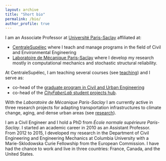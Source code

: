 ```yaml
---
layout: archive
title: "Short bio"
permalink: /bio/
author_profile: true
---
```


<!--- For preview: ctrl+shift+m -->

I am an Associate Professor at <a href="https://www.universite-paris-saclay.fr/en" target="_blank">Université Paris-Saclay</a> affiliated at:
* <a href="https://www.centralesupelec.fr/en" target="_blank">CentraleSupélec</a> where I teach and manage programs in the field of Civil and Environmental Engineering
* <a href="https://lmps.ens-paris-saclay.fr" target="_blank">Laboratoire de Mécanique Paris-Saclay</a> where I develop my research mostly in computational mechanics and stochastic structural reliability.

At CentraleSupélec, I am teaching several courses (see [teaching](https://jehelp.github.io/teaching/)) and I serve as:
* co-head of the <a href="https://mention-sic.blogspot.fr/p/presentation.html" target="_blank">graduate program in Civil and Urban Engineering</a>
* co-head of the <a href="https://cityfaberlab.blogspot.com/" target="_blank">*CityFaberLab* student projects hub</a>.

With the *Laboratoire de Mécanique Paris-Saclay* I am currently active in three research projects for adapting transportation infrastructures to climate change, aging, and dense urban areas (see [research](https://jehelp.github.io/research/)).

I am a Civil Engineer and I hold a PhD from *École normale supérieure Paris-Saclay*. I started an academic career in 2010 as an Assistant Professor. From 2012 to 2015, I developed my research in the Department of Civil Engineering and Engineering Mechanics at Columbia University with a Marie-Sklodowska Curie Fellowship from the European Commission. I have had the chance to work and live in three countries: France, Canada, and the United States.

<!--
Beside my career in the Academia, I love watching movies (especially Italian movies from the 50's and 60's), listening to classical music (I very much like the music of Robert Schumann), browsing among cities, taking care of trees, hiking in the mountains (which reminds me my childhood).
-->
